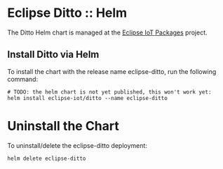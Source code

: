 # Eclipse Ditto :: Helm

The Ditto Helm chart is managed at the [Eclipse IoT Packages](https://github.com/eclipse/packages/tree/master/charts/ditto) project.

## Install Ditto via Helm

To install the chart with the release name eclipse-ditto, run the following command:

```shell script
# TODO: the helm chart is not yet published, this won't work yet:
helm install eclipse-iot/ditto --name eclipse-ditto
```

# Uninstall the Chart

To uninstall/delete the eclipse-ditto deployment:

```shell script
helm delete eclipse-ditto
```
